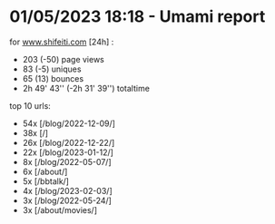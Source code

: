 # 01/05/2023 18:18 - Umami report
for www.shifeiti.com [24h] :

 - 203 (-50) page views
 - 83 (-5) uniques
 - 65 (13) bounces
 - 2h 49' 43'' (-2h 31' 39'') totaltime


top 10 urls:
 - 54x [/blog/2022-12-09/]
 - 38x [/]
 - 26x [/blog/2022-12-22/]
 - 22x [/blog/2023-01-12/]
 - 8x [/blog/2022-05-07/]
 - 6x [/about/]
 - 5x [/bbtalk/]
 - 4x [/blog/2023-02-03/]
 - 3x [/blog/2022-05-24/]
 - 3x [/about/movies/]


